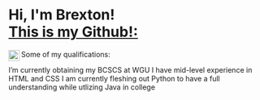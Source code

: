 <h1>Hi, I'm Brexton! <br/><a href="https://github.com/brexton14"

<h2> This is my Github!:</h2>

[<img align="left" alt="brex.ton | Instagram" width="22px" src="https://cdn.jsdelivr.net/npm/simple-icons@v3/icons/instagram.svg" />][instagram]

[instagram]: [https://www.instagram.com/brex.ton/]


Some of my qualifications:

I’m currently obtaining my BCSCS at WGU
I have mid-level experience in HTML and CSS
I am currently fleshing out Python to have a full understanding while utlizing Java in college
